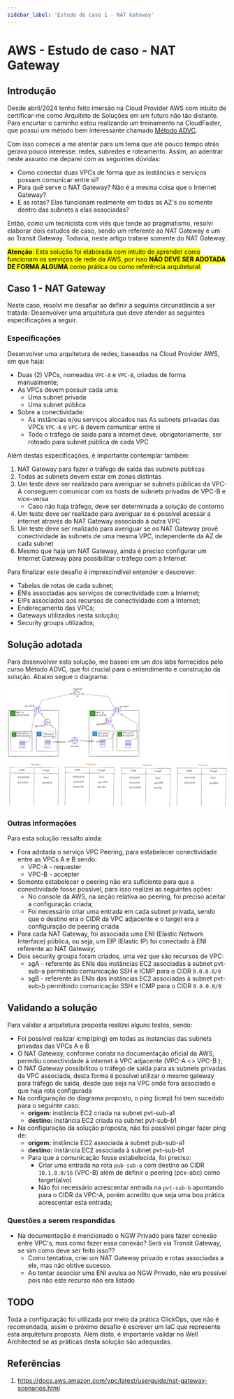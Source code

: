 ```yaml
---
sidebar_label: 'Estudo de caso 1 - NAT Gateway'
---
```


# AWS - Estudo de caso - NAT Gateway


## Introdução

Desde abril/2024 tenho feito imersão na Cloud Provider AWS com intuito de certificar-me como Arquiteto de Soluções em um futuro não tão distante. Para encurtar o caminho estou realizando um treinamento na CloudFaster, que possui um método bem interessante chamado [Método ADVC](https://cloudfaster.academy/curso/advc). 

Com isso comecei a me atentar para um tema que até pouco tempo atrás gerava pouco interesse: redes, subredes e roteamento. Assim, ao adentrar neste assunto me deparei com as seguintes dúvidas:
- Como conectar duas VPCs de forma que as instâncias e serviços possam comunicar entre si?
- Para quê serve o NAT Gateway? Não é a mesma coisa que o Internet Gateway?
- E as rotas? Elas funcionam realmente em todas as AZ's ou somente dentro das subnets a elas associadas?

Então, como um tecnicista com viés que tende ao pragmatismo, resolvi elaborar dois estudos de caso, sendo um referente ao NAT Gateway e um ao Transit Gateway. Todavia, neste artigo tratarei somente do NAT Gateway.

<mark>**Atenção**: Esta solução foi elaborada com intuito de aprender como funcionam os serviços de rede da AWS, por isso **NÃO DEVE SER ADOTADA DE FORMA ALGUMA** como prática ou como referência arquitetural.</mark>

## Caso 1 - NAT Gateway

Neste caso, resolvi me desafiar ao definir a seguinte circunstância a ser tratada:  Desenvolver uma arquitetura que deve atender as seguintes especificações a seguir.

### Especificações
Desenvolver uma arquitetura de redes, baseadas na Cloud Provider AWS, em que haja:
- Duas (2) VPCs, nomeadas `VPC-A` e `VPC-B`, criadas de forma manualmente;
- As VPCs devem possuir cada uma:
	- Uma subnet privada
	- Uma subnet pública
- Sobre a conectividade:
	- As instâncias e/ou serviços alocados nas As subnets privadas das VPCs `VPC-A` e `VPC-B` devem comunicar entre si
	- Todo o tráfego de saída para a internet deve, obrigatoriamente, ser roteado para subnet pública de cada VPC

Além destas especificações, é importante contemplar também:
1. NAT Gateway para fazer o tráfego de saída das subnets públicas
2. Todas as subnets devem estar em zonas distintas
3. Um teste deve ser realizado para averiguar se subnets públicas da VPC-A conseguem comunicar com os hosts de subnets privadas de VPC-B e vice-versa
	- Caso não haja tráfego, deve ser determinada a solução de contorno
4. Um teste deve ser realizado para averiguar se é possível acessar a internet através do NAT Gateway associado à outra VPC
5. Um teste deve ser realizado para averiguar se os NAT Gateway provê conectividade às subnets de uma mesma VPC, independente da AZ de cada subnet
6. Mesmo que haja um NAT Gateway, ainda é preciso configurar um Internet Gateway para possibilitar o tráfego com a Internet

Para finalizar este desafio é imprescindível entender e descrever:
- Tabelas de rotas de cada subnet;
- ENIs associadas aos serviços de conectividade com a Internet;
- EIPs associados aos recursos de conectividade com a Internet;
- Endereçamento das VPCs;
- Gateways utilizados nesta solução;
- Security groups utilizados;

## Solução adotada

Para desenvolver esta solução, me baseei em um dos labs fornecidos pelo curso Método ADVC, que foi crucial para o entendimento e construção da solução. Abaixo segue o diagrama:

![diagrama](assets/AWS%20-%20Estudo%20de%20caso%20-%20NAT%20Gateway%20-%20estendido.png)


### Outras informações
Para esta solução ressalto ainda:
- Fora adotada o serviço VPC Peering, para estabelecer conectividade entre as VPCs A e B sendo:
	- VPC-A - requester
	- VPC-B - accepter
- Somente estabelecer o peering não era suficiente para que a conectividade fosse possível, para isso realizei as seguintes ações:
	- No console da AWS, na seção relativa ao peering, foi preciso aceitar a configuração criada;
	- Foi necessário criar uma entrada em cada subnet privada, sendo que o destino era o CIDR da VPC adjacente e o target era a configuração de peering criada
- Para cada NAT Gateway, foi associada uma ENI (Elastic Network Interface) pública, ou seja, um EIP (Elastic IP)  foi conectado à ENI referente ao NAT Gateway;
- Dois security groups foram criados, uma vez que são recursos de VPC:
	- sgA - referente às ENIs das instâncias EC2 associadas à subnet pvt-sub-a permitindo comunicação SSH e ICMP para o CIDR `0.0.0.0/0`
	- sgB - referente às ENIs das instâncias EC2 associadas à subnet pvt-sub-b permitindo comunicação SSH e ICMP  para o CIDR `0.0.0.0/0`

## Validando a solução

Para validar a arquitetura proposta realizei alguns testes, sendo:
- Foi possível realizar icmp(ping) em todas as instancias das subnets privadas das VPCs A e B
- O NAT Gateway, conforme consta na documentação oficial da AWS, permitiu conectividade à internet à VPC adjacente (VPC-A &lt;&gt; VPC-B );
- O NAT Gateway possibilitou o tráfego de saída para as subnets privadas da VPC associada, desta forma é possível utilizar o mesmo gateway para tráfego de saída, desde que seja na VPC onde fora associado e que haja rota configurada
- Na configuração do diagrama proposto, o ping (icmp) foi bem sucedido para o seguinte caso:
	- **origem:** instância EC2 criada na subnet pvt-sub-a1
	- **destino:** instância EC2 criada na subnet pvt-sub-b1
- Na configuração da solução proposta, não foi possível pingar fazer ping de:
	- **origem:** instância EC2 associada à subnet pub-sub-a1
	- **destino:** instância EC2 associada à subnet pvt-sub-b1
	- Para que a comunicação fosse estabelecida, foi preciso:
		- Criar uma entrada na rota `pub-sub-a` com destino  ao CIDR `10.1.0.0/16` (VPC-B)  além de definir o peering  (pcx-abc) como target(alvo)
		- Não foi necessário acrescentar entrada na `pvt-sub-b` apontando para o CIDR da VPC-A, porém acredito que seja uma boa prática acrescentar esta entrada;

### Questões a serem respondidas
- Na documentação é mencionado o NGW Privado para fazer conexão entre VPC's, mas como fazer essa conexão? Será via Transit Gateway, se sim como deve ser feito isso??
	- Como tentativa, criei um NAT Gateway privado e rotas associadas a ele, mas não obtive sucesso. 
	- Ao tentar associar uma ENI avulsa ao NGW Privado, não era possível pois não este recurso não era listado

## TODO
Toda a configuração foi utilizada por meio da prática ClickOps, que não é recomendada, assim o próximo desafio é escrever um IaC que represente esta arquitetura proposta. Além disto, é importante validar no Well Architected se as práticas desta solução são adequadas.

## Referências

1. https://docs.aws.amazon.com/vpc/latest/userguide/nat-gateway-scenarios.html

